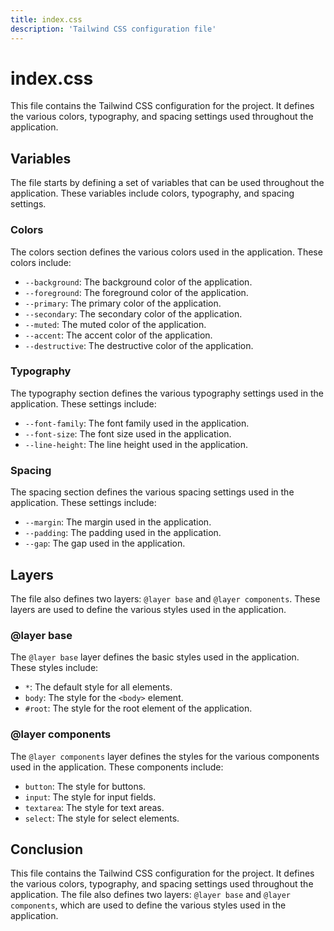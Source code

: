 ```yaml
---
title: index.css
description: 'Tailwind CSS configuration file'
---
```

# index.css

This file contains the Tailwind CSS configuration for the project. It defines the various colors, typography, and spacing settings used throughout the application.

## Variables

The file starts by defining a set of variables that can be used throughout the application. These variables include colors, typography, and spacing settings.

### Colors

The colors section defines the various colors used in the application. These colors include:

* `--background`: The background color of the application.
* `--foreground`: The foreground color of the application.
* `--primary`: The primary color of the application.
* `--secondary`: The secondary color of the application.
* `--muted`: The muted color of the application.
* `--accent`: The accent color of the application.
* `--destructive`: The destructive color of the application.

### Typography

The typography section defines the various typography settings used in the application. These settings include:

* `--font-family`: The font family used in the application.
* `--font-size`: The font size used in the application.
* `--line-height`: The line height used in the application.

### Spacing

The spacing section defines the various spacing settings used in the application. These settings include:

* `--margin`: The margin used in the application.
* `--padding`: The padding used in the application.
* `--gap`: The gap used in the application.

## Layers

The file also defines two layers: `@layer base` and `@layer components`. These layers are used to define the various styles used in the application.

### @layer base

The `@layer base` layer defines the basic styles used in the application. These styles include:

* `*`: The default style for all elements.
* `body`: The style for the `<body>` element.
* `#root`: The style for the root element of the application.

### @layer components

The `@layer components` layer defines the styles for the various components used in the application. These components include:

* `button`: The style for buttons.
* `input`: The style for input fields.
* `textarea`: The style for text areas.
* `select`: The style for select elements.

## Conclusion

This file contains the Tailwind CSS configuration for the project. It defines the various colors, typography, and spacing settings used throughout the application. The file also defines two layers: `@layer base` and `@layer components`, which are used to define the various styles used in the application.